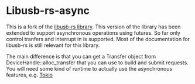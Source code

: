 # Libusb-rs-async
This is a fork of the [libusb-rs library](http://dcuddeback.github.io/libusb-rs).
This version of the library has been extended to support asynchronous operations
using futures. So far only control tranfers and interrupt in is supported.
Most of the documentation for libusb-rs is still relevant for this library.

The main difference is that you can get a Transfer object from DeviceHandle::alloc_transfer that you can use to build and submit requests.
You will need some kind of runtime to actually use the asynchronous features, e.g. [Tokio](https://github.com/tokio-rs/tokio)
